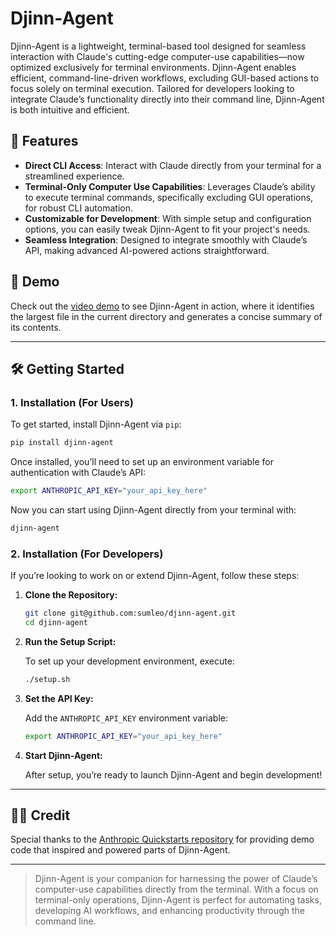 # Djinn-Agent

Djinn-Agent is a lightweight, terminal-based tool designed for seamless interaction with Claude's cutting-edge computer-use capabilities—now optimized exclusively for terminal environments. Djinn-Agent enables efficient, command-line-driven workflows, excluding GUI-based actions to focus solely on terminal execution. Tailored for developers looking to integrate Claude’s functionality directly into their command line, Djinn-Agent is both intuitive and efficient.

## 🚀 Features

- **Direct CLI Access**: Interact with Claude directly from your terminal for a streamlined experience.
- **Terminal-Only Computer Use Capabilities**: Leverages Claude’s ability to execute terminal commands, specifically excluding GUI operations, for robust CLI automation.
- **Customizable for Development**: With simple setup and configuration options, you can easily tweak Djinn-Agent to fit your project's needs.
- **Seamless Integration**: Designed to integrate smoothly with Claude’s API, making advanced AI-powered actions straightforward.

## 🎥 Demo

Check out the [video demo](https://youtu.be/Yg10Ar-xkrc) to see Djinn-Agent in action, where it identifies the largest file in the current directory and generates a concise summary of its contents.

---

## 🛠️ Getting Started

### 1. Installation (For Users)

To get started, install Djinn-Agent via `pip`:

```bash
pip install djinn-agent
```

Once installed, you’ll need to set up an environment variable for authentication with Claude’s API:

```bash
export ANTHROPIC_API_KEY="your_api_key_here"
```

Now you can start using Djinn-Agent directly from your terminal with:

```bash
djinn-agent
```

### 2. Installation (For Developers)

If you’re looking to work on or extend Djinn-Agent, follow these steps:

1. **Clone the Repository:**

   ```bash
   git clone git@github.com:sumleo/djinn-agent.git
   cd djinn-agent
   ```

2. **Run the Setup Script:**

   To set up your development environment, execute:

   ```bash
   ./setup.sh
   ```

3. **Set the API Key:**

   Add the `ANTHROPIC_API_KEY` environment variable:

   ```bash
   export ANTHROPIC_API_KEY="your_api_key_here"
   ```

4. **Start Djinn-Agent:**

   After setup, you’re ready to launch Djinn-Agent and begin development!

---

## 🧑‍💻 Credit

Special thanks to the [Anthropic Quickstarts repository](https://github.com/anthropics/anthropic-quickstarts/tree/main/computer-use-demo) for providing demo code that inspired and powered parts of Djinn-Agent.

---

> Djinn-Agent is your companion for harnessing the power of Claude’s computer-use capabilities directly from the terminal. With a focus on terminal-only operations, Djinn-Agent is perfect for automating tasks, developing AI workflows, and enhancing productivity through the command line.
